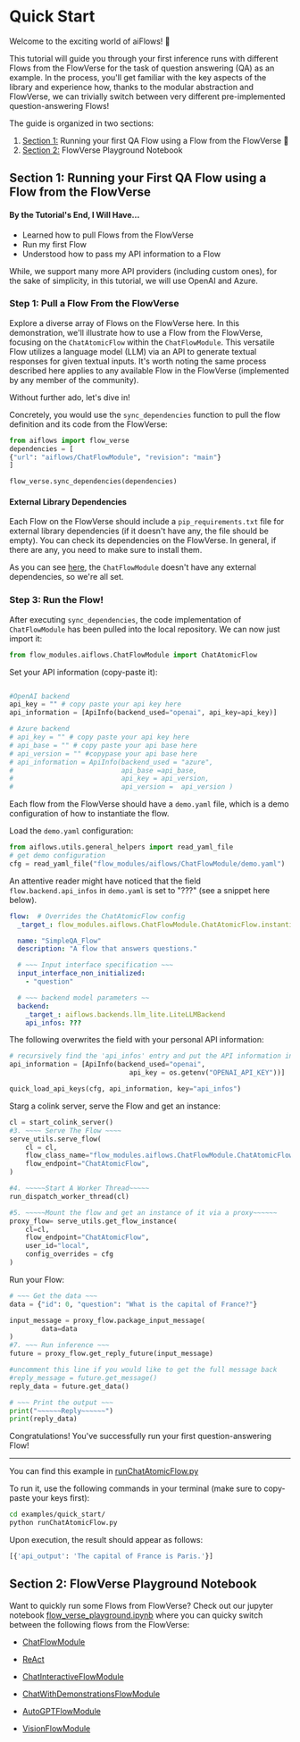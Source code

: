 # Quick Start

Welcome to the exciting world of aiFlows! 🚀

This tutorial will guide you through your first inference runs with different Flows from the FlowVerse for the task of question answering (QA) as an example. In the process, you'll get familiar with the key aspects of the library and experience how, thanks to the modular abstraction and FlowVerse, we can trivially switch between very different pre-implemented question-answering Flows!

The guide is organized in two sections:
1. [Section 1:](#section-1-running-your-first-qa-flow-using-a-flow-from-the-flowverse) Running your first QA Flow using a Flow from the FlowVerse 🥳
2. [Section 2:](#section-2-flowverse-playground-notebook) FlowVerse Playground Notebook


## Section 1: Running your First QA Flow using a Flow from the FlowVerse

#### By the Tutorial's End, I Will Have...
* Learned how to pull Flows from the FlowVerse
* Run my first Flow
* Understood how to pass my API information to a Flow

While, we support many more API providers (including custom ones), for the sake of simplicity, in this tutorial, we will use OpenAI and Azure.

### Step 1: Pull a Flow From the FlowVerse

Explore a diverse array of Flows on the FlowVerse here. In this demonstration, we'll illustrate how to use a Flow from the FlowVerse, focusing on the `ChatAtomicFlow` within the `ChatFlowModule`. This versatile Flow utilizes a language model (LLM) via an API to generate textual responses for given textual inputs. It's worth noting the same process described here applies to any available Flow in the FlowVerse (implemented by any member of the community). 

Without further ado, let's dive in!



Concretely, you would use the `sync_dependencies` function to pull the flow definition and its code from the FlowVerse:

```python
from aiflows import flow_verse
dependencies = [
{"url": "aiflows/ChatFlowModule", "revision": "main"}
]

flow_verse.sync_dependencies(dependencies)
```

#### External Library Dependencies


Each Flow on the FlowVerse should include a `pip_requirements.txt` file for external library dependencies (if it doesn't have any, the file should be empty). You can check its dependencies on the FlowVerse. In general, if there are any, you need to make sure to install them.

As you can see [here](https://huggingface.co/aiflows/ChatFlowModule/blob/main/pip_requirements.txt), the `ChatFlowModule` doesn't have any external dependencies, so we're all set. 

### Step 3: Run the Flow!
After executing `sync_dependencies`, the code implementation of `ChatFlowModule` has been pulled into the local repository.
We can now just import it:
```python
from flow_modules.aiflows.ChatFlowModule import ChatAtomicFlow
```

Set your API information (copy-paste it):
```python

#OpenAI backend
api_key = "" # copy paste your api key here
api_information = [ApiInfo(backend_used="openai", api_key=api_key)]

# Azure backend
# api_key = "" # copy paste your api key here
# api_base = "" # copy paste your api base here
# api_version = "" #copypase your api base here
# api_information = ApiInfo(backend_used = "azure",
#                           api_base =api_base,
#                           api_key = api_version,
#                           api_version =  api_version )
```
Each flow from the FlowVerse should have a `demo.yaml` file, which is a demo configuration of how to instantiate the flow. 

Load the  `demo.yaml` configuration:
```python
from aiflows.utils.general_helpers import read_yaml_file
# get demo configuration
cfg = read_yaml_file("flow_modules/aiflows/ChatFlowModule/demo.yaml")
```

An attentive reader might have noticed that the field `flow.backend.api_infos` in `demo.yaml` is set to "???" (see a snippet here below).
```yaml
flow:  # Overrides the ChatAtomicFlow config
  _target_: flow_modules.aiflows.ChatFlowModule.ChatAtomicFlow.instantiate_from_default_config

  name: "SimpleQA_Flow"
  description: "A flow that answers questions."

  # ~~~ Input interface specification ~~~
  input_interface_non_initialized:
    - "question"

  # ~~~ backend model parameters ~~
  backend:
    _target_: aiflows.backends.llm_lite.LiteLLMBackend
    api_infos: ???
```

The following overwrites the field with your personal API information:
```python
# recursively find the 'api_infos' entry and put the API information in the config
api_information = [ApiInfo(backend_used="openai",
                              api_key = os.getenv("OPENAI_API_KEY"))]

quick_load_api_keys(cfg, api_information, key="api_infos")
```

Starg a colink server, serve the Flow and get an instance:
```python
cl = start_colink_server()
#3. ~~~~ Serve The Flow ~~~~
serve_utils.serve_flow(
    cl = cl,
    flow_class_name="flow_modules.aiflows.ChatFlowModule.ChatAtomicFlow",
    flow_endpoint="ChatAtomicFlow",
)

#4. ~~~~~Start A Worker Thread~~~~~
run_dispatch_worker_thread(cl)

#5. ~~~~~Mount the flow and get an instance of it via a proxy~~~~~~
proxy_flow= serve_utils.get_flow_instance(
    cl=cl,
    flow_endpoint="ChatAtomicFlow",
    user_id="local",
    config_overrides = cfg
)
```
Run your Flow:
```python
# ~~~ Get the data ~~~
data = {"id": 0, "question": "What is the capital of France?"}

input_message = proxy_flow.package_input_message(
        data=data
)
#7. ~~~ Run inference ~~~
future = proxy_flow.get_reply_future(input_message)

#uncomment this line if you would like to get the full message back
#reply_message = future.get_message()
reply_data = future.get_data()

# ~~~ Print the output ~~~
print("~~~~~~Reply~~~~~~")
print(reply_data)
```
Congratulations! You've successfully run your first question-answering Flow!
___
You can find this example in [runChatAtomicFlow.py](https://github.com/epfl-dlab/aiflows/tree/main/examples/quick_start/runChatAtomicFlow.py)

To run it, use the following commands in your terminal (make sure to copy-paste your keys first):
```bash
cd examples/quick_start/
python runChatAtomicFlow.py
```

Upon execution, the result should appear as follows:
```bash
[{'api_output': 'The capital of France is Paris.'}]
```

## Section 2: FlowVerse Playground Notebook

Want to quickly run some Flows from FlowVerse? Check out our jupyter notebook [flow_verse_playground.ipynb](https://github.com/epfl-dlab/aiflows/tree/main/examples/quick_start/flow_verse_playground.ipynb) where you can quicky switch between the following flows from the FlowVerse:

* [ChatFlowModule](https://huggingface.co/aiflows/ChatFlowModule)

* [ReAct](https://huggingface.co/aiflows/ControllerExecutorFlowModule)

* [ChatInteractiveFlowModule](https://huggingface.co/aiflows/ChatInteractiveFlowModule)

* [ChatWithDemonstrationsFlowModule](https://huggingface.co/aiflows/ChatWithDemonstrationsFlowModule)

* [AutoGPTFlowModule](https://huggingface.co/aiflows/AutoGPTFlowModule)

* [VisionFlowModule](https://huggingface.co/aiflows/VisionFlowModule)
